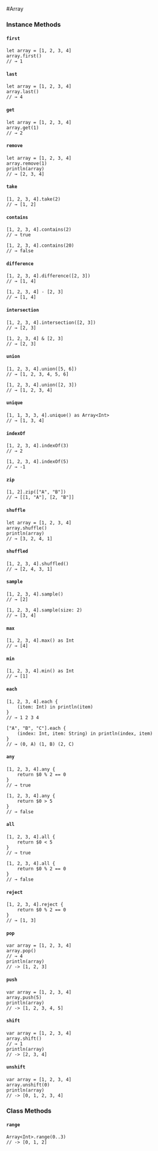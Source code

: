 #Array

### Instance Methods ###

#### `first` ####
```
let array = [1, 2, 3, 4]
array.first() 
// → 1
```

#### `last` ####
```
let array = [1, 2, 3, 4]
array.last() 
// → 4
```

#### `get` ####
```
let array = [1, 2, 3, 4]
array.get(1) 
// → 2
```

#### `remove` ####
```
let array = [1, 2, 3, 4]
array.remove(1)
println(array) 
// → [2, 3, 4]
```

#### `take` ####
```
[1, 2, 3, 4].take(2)
// → [1, 2]
```

#### `contains` ####
```
[1, 2, 3, 4].contains(2)  
// → true

[1, 2, 3, 4].contains(20) 
// → false
```

#### `difference` ####
```
[1, 2, 3, 4].difference([2, 3])	
// → [1, 4]

[1, 2, 3, 4] - [2, 3]
// → [1, 4]
```

#### `intersection` ####
```
[1, 2, 3, 4].intersection([2, 3])	
// → [2, 3]

[1, 2, 3, 4] & [2, 3]
// → [2, 3]
```

#### `union` ####
```
[1, 2, 3, 4].union([5, 6])	
// → [1, 2, 3, 4, 5, 6]

[1, 2, 3, 4].union([2, 3])	
// → [1, 2, 3, 4]
```

#### `unique` ####
```
[1, 1, 3, 3, 4].unique() as Array<Int>
// → [1, 3, 4]
```

#### `indexOf` ####
```
[1, 2, 3, 4].indexOf(3)
// → 2

[1, 2, 3, 4].indexOf(5)
// → -1
```

#### `zip` ####
```
[1, 2].zip(["A", "B"])
// → [[1, "A"], [2, "B"]]
```

#### `shuffle` ####
```
let array = [1, 2, 3, 4]
array.shuffle()
println(array)
// → [3, 2, 4, 1]
```

#### `shuffled` ####
```
[1, 2, 3, 4].shuffled()
// → [2, 4, 3, 1]
```

#### `sample` ####
```
[1, 2, 3, 4].sample()
// → [2]

[1, 2, 3, 4].sample(size: 2)
// → [3, 4]
```

#### `max` ####
```
[1, 2, 3, 4].max() as Int
// → [4]
```

#### `min` ####
```
[1, 2, 3, 4].min() as Int
// → [1]
```

#### `each` ####
```
[1, 2, 3, 4].each {
    (item: Int) in println(item)
}
// → 1 2 3 4

["A", "B", "C"].each {
    (index: Int, item: String) in println(index, item)
}
// → (0, A) (1, B) (2, C)
```

#### `any` ####
```
[1, 2, 3, 4].any {
    return $0 % 2 == 0
}
// → true

[1, 2, 3, 4].any {
    return $0 > 5
}
// → false
```

#### `all` ####
```
[1, 2, 3, 4].all {
    return $0 < 5
}
// → true

[1, 2, 3, 4].all {
    return $0 % 2 == 0
}
// → false
```

#### `reject` ####
```
[1, 2, 3, 4].reject {
    return $0 % 2 == 0
}
// → [1, 3]
```

#### `pop` ####
```
var array = [1, 2, 3, 4]
array.pop()
// → 4
println(array)
// -> [1, 2, 3]
```

#### `push` ####
```
var array = [1, 2, 3, 4]
array.push(5)
println(array)
// -> [1, 2, 3, 4, 5]
```

#### `shift` ####
```
var array = [1, 2, 3, 4]
array.shift()
// → 1
println(array)
// -> [2, 3, 4]
```

#### `unshift` ####
```
var array = [1, 2, 3, 4]
array.unshift(0)
println(array)
// -> [0, 1, 2, 3, 4]
```

### Class Methods ###

#### `range` ####
```
Array<Int>.range(0..3)
// -> [0, 1, 2]
```
